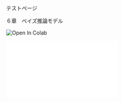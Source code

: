 テストページ


６章　ベイズ推論モデル



![![Open In Colab](https://colab.research.google.com/assets/colab-badge.svg)](https://colab.research.google.com/github/CPcolloquium/cp_program_book/blob/f3c1c367a801c852aae2e3df52a19dddb294cfe5/6_Bayesian-inference-model.ipynb)

![数式(6-3)の式展開](equation_6_3.md)


